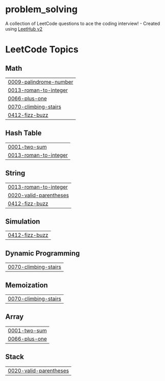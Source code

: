# problem_solving
A collection of LeetCode questions to ace the coding interview! - Created using [LeetHub v2](https://github.com/arunbhardwaj/LeetHub-2.0)

<!---LeetCode Topics Start-->
# LeetCode Topics
## Math
|  |
| ------- |
| [0009-palindrome-number](https://github.com/EmanMohamed7612/problem_solving/tree/master/0009-palindrome-number) |
| [0013-roman-to-integer](https://github.com/EmanMohamed7612/problem_solving/tree/master/0013-roman-to-integer) |
| [0066-plus-one](https://github.com/EmanMohamed7612/problem_solving/tree/master/0066-plus-one) |
| [0070-climbing-stairs](https://github.com/EmanMohamed7612/problem_solving/tree/master/0070-climbing-stairs) |
| [0412-fizz-buzz](https://github.com/EmanMohamed7612/problem_solving/tree/master/0412-fizz-buzz) |
## Hash Table
|  |
| ------- |
| [0001-two-sum](https://github.com/EmanMohamed7612/problem_solving/tree/master/0001-two-sum) |
| [0013-roman-to-integer](https://github.com/EmanMohamed7612/problem_solving/tree/master/0013-roman-to-integer) |
## String
|  |
| ------- |
| [0013-roman-to-integer](https://github.com/EmanMohamed7612/problem_solving/tree/master/0013-roman-to-integer) |
| [0020-valid-parentheses](https://github.com/EmanMohamed7612/problem_solving/tree/master/0020-valid-parentheses) |
| [0412-fizz-buzz](https://github.com/EmanMohamed7612/problem_solving/tree/master/0412-fizz-buzz) |
## Simulation
|  |
| ------- |
| [0412-fizz-buzz](https://github.com/EmanMohamed7612/problem_solving/tree/master/0412-fizz-buzz) |
## Dynamic Programming
|  |
| ------- |
| [0070-climbing-stairs](https://github.com/EmanMohamed7612/problem_solving/tree/master/0070-climbing-stairs) |
## Memoization
|  |
| ------- |
| [0070-climbing-stairs](https://github.com/EmanMohamed7612/problem_solving/tree/master/0070-climbing-stairs) |
## Array
|  |
| ------- |
| [0001-two-sum](https://github.com/EmanMohamed7612/problem_solving/tree/master/0001-two-sum) |
| [0066-plus-one](https://github.com/EmanMohamed7612/problem_solving/tree/master/0066-plus-one) |
## Stack
|  |
| ------- |
| [0020-valid-parentheses](https://github.com/EmanMohamed7612/problem_solving/tree/master/0020-valid-parentheses) |
<!---LeetCode Topics End-->